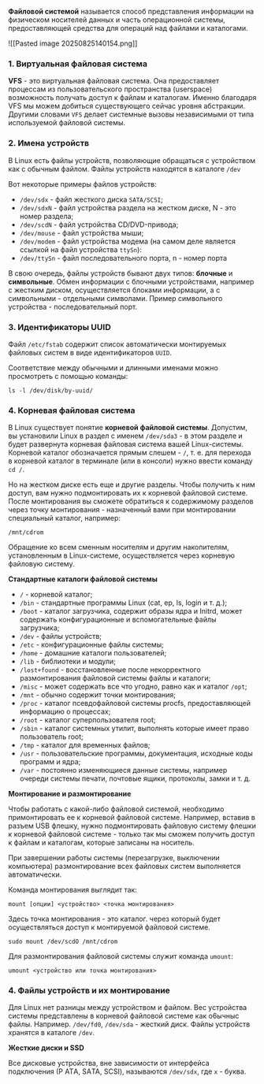 
**Файловой системой** называется способ представления информации на физическом носителей данных и часть операционной системы, предоставляющей средства для операций над файлами и каталогами.

![[Pasted image 20250825140154.png]]

### 1. Виртуальная файловая система

**VFS** - это виртуальная файловая система. Она предоставляет процессам из пользовательского пространства (userspace) возможность получать доступ к файлам и каталогам. Именно благодаря VFS мы можем добиться существующего сейчас уровня абстракции. Другими словами `VFS` делает системные вызовы независимыми от типа используемой файловой системы.

### 2. Имена устройств

В Linux есть файлы устройств, позволяющие обращаться с устройством
как с обычным файлом. Файлы устройств находятся в каталоге `/dev` 

Вот некоторые примеры файлов устройств:

- `/dev/sdx` - файл жесткого диска `SAТA/SCSI`;
- `/dev/sdxN` - файл устройства раздела на жестком диске, N - это номер раздела;
- `/dev/scdN` - файл устройства СD/DVD-привода;
- `/dev/mouse` - файл устройства мыши;
- `/dev/modem` - файл устройства модема (на самом деле является ссылкой на файл устройства `ttySn`):
- `/dev/ttySn` - файл последовательного порта, n - номер порта

В свою очередь, файлы устройств бывают двух типов: **блочные** и **символьные**. Обмен информации с блочными устройствами, например с жестким диском, осуществляется блоками информации, а с символьными - отдельными символами. Пример символьного устройства - последовательный порт.

### 3. Идентификаторы UUID

Файл `/etc/fstab` содержит список автоматически монтируемых файловых систем в виде идентификаторов `UUID`.

Соответствие между обычными и длинными именами можно просмотреть с помощью команды:

`ls -l /dev/disk/by-uuid/`

### 4. Корневая файловая система

В Linux существует понятие **корневой файловой системы**. Допустим, вы установили Linux в раздел с именем `/dev/sdaЗ` - в этом разделе и будет развернута корневая файловая система вашей Linuх-системы. Корневой каталог обозначается прямым слешем - `/`, т. е. для перехода в корневой каталог в терминале (или в консоли) нужно ввести команду `cd /`.

Но на жестком диске есть еще и другие разделы. Чтобы получить к ним доступ, вам нужно подмонтировать их к корневой файловой системе. После монтирования вы сможете обратиться к содержимому разделов через точку монтирования - назначенный вами при монтировании специальный каталог, например:

```
/mnt/cdrom
```

Обращение ко всем сменным носителям и другим накопителям, установленным в Linux-cиcтeмe, осуществляется через корневую файловую систему.

**Стандартные каталоги файловой системы**

- `/` - корневой каталог;
- `/bin` - стандартные программы Linux (cat, ер, ls, login и т. д.);
- `/boot` - каталог загрузчика, содержит образы ядра и Initrd, может содержать конфигурационные и вспомогательные файлы загрузчика;
- `/dev` - файлы устройств;
- `/etc` - конфигурационные файлы системы;
- `/home` - домашние каталоги пользователей;
- `/lib` - библиотеки и модули;
- `/lost+found` - восстановленные после некорректного размонтирования файловой системы файлы и каталоги;
- `/misc` - может содержать все что угодно, равно как и каталог `/opt`;
- `/mnt` - обычно содержит точки монтирования;
- `/ргос` - каталог псевдофайловой системы procfs, предоставляющей информацию о процессах;
- `/root` - каталог суперпользователя root;
- `/sbin` - каталог системных утилит, выполнять которые имеет право пользователь root;
- `/tmp` - каталог для временных файлов;
- `/usr` - пользовательские программы, документация, исходные коды программ и ядра;
- `/var` - постоянно изменяющиеся данные системы, например очереди системы печати, почтовые ящики, протоколы, замки и т. д.

**Монтирование и размонтирование**

Чтобы работать с какой-либо файловой системой, необходимо примонтировать ее к корневой файловой системе. Например, вставив в разъем USB флешку, нужно подмонтировать файловую систему флешки к корневой файловой системе - только так мы сможем получить доступ к файлам и каталогам, которые записаны на носитель.

При завершении работы системы (перезагрузке, выключении компьютера) размонтирование всех файловых систем выполняется автоматически.

Команда монтирования выглядит так:

```
mount [опции] <устройство> <точка монтирования>
```

Здесь точка монтирования - это каталог. через который будет осуществляться доступ к монтируемой файловой системе.

```shell
sudo mount /dev/scdO /mnt/cdrom
```

Для размонтирования файловой системы служит команда `umount`:

```shell
umount <устройство или точка монтирования>
```

### 4. Файлы устройств и их монтирование

Для Linux нет разницы между устройством и файлом. Вес устройства системы
представлены в корневой файловой системе как о6ычныс файлы. Например.
`/dev/fd0`, `/dev/sda` - жесткий диск. Файлы устройств хранятся в каталоге `/dev`.

**Жесткие диски и SSD**

Все дисковые устройства, вне зависимости от интерфейса подключения (Р АТA, SAТА, SCSI), называются `/dev/sdx`, где `х` - буква.


